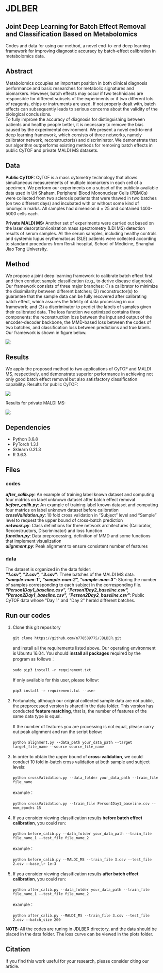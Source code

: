 # JDLBER
## Joint Deep Learning for Batch Effect Removal and Classification Based on Metabolomics

Codes and data for using our method, a novel end-to-end deep learning framework for improving diagnostic accuracy by batch-effect calibration in metabolomics data.

## Abstract
Metabolomics occupies an important position in both clinical diagnosis performance and basic researches for metabolic signatures and biomarkers. However, batch effects may occur if two technicians are responsible for different subsets of the experiments or if two different lots of reagents, chips or instruments are used. If not properly dealt with, batch effects can subsequently leads to serious concerns about the validity of the biological conclusions.<br />
To fully improve the accuracy of diagnosis for distinguishing between patients and healthy people better, it is necessary to remove the bias caused by the experimental environment. We present a novel end-to-end deep learning framework, which consists of three networks, namely calibrator network, reconstructor(s) and discriminator. We demonstrate that our algorithm outperforms existing methods for removing batch effects in public CyTOF and private MALDI MS datasets.

## Data
**Public CyTOF:** CyTOF is a mass cytometry technology that allows simultaneous measurements of multiple biomarkers in each cell of a specimen. We perform our experiments on a subset of the publicly available data used in Uri Shaham. Peripheral Blood Mononuclear Cells (PBMCs) were collected from two sclerosis patients that were thawed in two batches (on two different days) and incubated with or without some kind of ionomycin marks. All samples had dimension d = 25 and contained 1400-5000 cells each. 

**Private MALDI MS:** Another set of experiments were carried out based on the laser desorption/ionization mass spectrometry (LDI MS) detection results of serum samples. All the serum samples, including healthy controls and systemic lupus erythematosus (SLE) patients were collected according to standard procedures from RenJi hospital, School of Medicine, Shanghai Jiao Tong University. 

## Method
We propose a joint deep learning framework to calibrate batch effect first and then conduct sample classification (e.g., to derive disease diagnosis). Our framework consists of three major branches: (1) a calibrator to minimize the dissimilarity between different batches; (2) reconstructor(s) to guarantee that the sample data can be fully recovered after calibrating batch effect, which assures the fidelity of data processing in our framework; and (3) a discriminator to predict the labels of samples given their calibrated data. The loss function we optimized contains three components: the reconstruction loss between the input and output of the encoder-decoder backbone, the MMD-based loss between the codes of two batches, and classification loss between predictions and true labels. Our framework is shown in figure below.

![](illustration/network.png)

## Results
We apply the proposed method to two applications of CyTOF and MALDI MS, respectively, and demonstrate superior performance in achieving not only good batch effect removal but also satisfactory classification capability. 
Results for public CyTOF: 

![](illustration/CyTOF.png)

Results for private MALDI MS:

![](illustration/MALDI-MS.png)

## Dependencies
- Python 3.6.8<br />
- PyTorch 1.3.1<br />
- Sklearn 0.21.3<br />
- R 3.6.3<br />

## Files
### codes
***after_calib.py***: An example of training label known dataset and computing four matrics on label unknown dataset after batch effect removal<br />
***before_calib.py***: An example of training label known dataset and computing four matrics on label unknown dataset before calibration<br />
***crossValidation.py***: 10 fold cross validation in “Subject” level and “Sample” level to request the upper bound of cross-batch prediction<br />
***network.py***: Class definitions for three network architectures (Calibrator, Reconstructors, Discriminator) and loss function<br />
***function.py***: Data preprocessing, definition of MMD and some functions that implement visualization<br />
***alignment.py***: Peak alignment to ensure consistent number of features<br />

### data
The dataset is organized in the data folder:<br />
   ***"1.csv", "2.csv", "3.csv"***: Three batches of the MALDI MS data.<br />
   ***"sample-num-1", "sample-num-2", "sample-num-3"***: Storing the number of samples corresponding to each subject in the corresponding file.<br />
   ***"Person1Day1_baseline.csv", "Person1Day2_baseline.csv", "Person2Day1_baseline.csv", "Person2Day2_baseline.csv"***: Public CyTOF data whose "Day 1" and "Day 2" herald different batches.<br />

## Run our codes
1. Clone this git repository<br />   
   `git clone https://github.com/n778509775/JDLBER.git`  <br />    
   and install all the requirements listed above. Our operating environment is Ubuntu 16.04. You should **install all packages** required by the program as follows：   <br />   
   `sudo pip3 install -r requirement.txt`<br />   
   If only available for this user, please follow:<br />   
   `pip3 install -r requirement.txt --user`  <br /> 
   <br />
2. Fortunately, although our original collected sample data are not public, the preprocessed version is shared in the data folder. This version has conducted **feature matching**, that is, the number of features of the same data type is equal.<br />   
   If the number of features you are processing is not equal, please carry out peak alignment and run the script below:<br /> 
   <br />
   `python alignment.py --data_path your_data_path --target target_file_name --source source_file_name`<br /> 
   <br />
3. In order to obtain the upper bound of **cross-validation**, we could conduct 10 fold in-batch cross validation at both sample and subject levels:   <br />    
    `python crossValidation.py --data_folder your_data_path --train_file file_name`  <br />    
    example：<br />   
    `python crossValidation.py --train_file Person1Day1_baseline.csv --num_epochs 15` <br />
    <br />
4. If you consider viewing classification results **before batch effect calibration**, you could run:   <br />    
   `python before_calib.py --data_folder your_data_path --train_file file_name_1 --test_file file_name_2` <br />    
   example：<br />   
   `python before_calib.py --MALDI_MS --train_file 3.csv --test_file 2.csv --base_lr 1e-3` <br />
   <br />
5. If you consider viewing classification results **after batch effect calibration**, you could run:   <br />      
   `python after_calib.py --data_folder your_data_path --train_file file_name_1 --test_file file_name_2` <br />   
   example：<br />   
   `python after_calib.py --MALDI_MS --train_file 3.csv --test_file 2.csv --batch_size 200`<br />     
   
**NOTE:** All the codes are runing in JDLBER directory, and the data should be placed in the data folder. The loss curve can be viewed in the plots folder.<br />

## Citation
If you find this work useful for your research, please consider citing our article.
